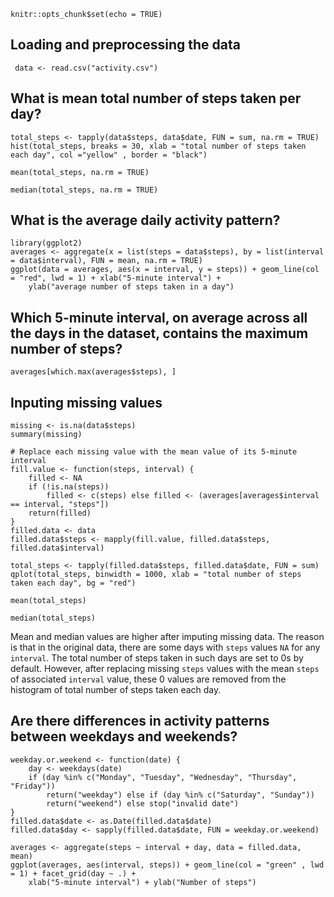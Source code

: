 

```{r setup, include=FALSE}
knitr::opts_chunk$set(echo = TRUE)
```

## Loading and preprocessing the data
```{r echo = TRUE}
 data <- read.csv("activity.csv")
```


## What is mean total number of steps taken per day?
```{r echo=TRUE, message=TRUE, include=TRUE}
total_steps <- tapply(data$steps, data$date, FUN = sum, na.rm = TRUE)
hist(total_steps, breaks = 30, xlab = "total number of steps taken each day", col ="yellow" , border = "black")
```
```{r echo=TRUE, message=TRUE, include=TRUE}
mean(total_steps, na.rm = TRUE)
```

```{r echo=TRUE, message=TRUE, include=TRUE}
median(total_steps, na.rm = TRUE)
```


## What is the average daily activity pattern?
```{r echo = TRUE}
library(ggplot2)
averages <- aggregate(x = list(steps = data$steps), by = list(interval = data$interval), FUN = mean, na.rm = TRUE)
ggplot(data = averages, aes(x = interval, y = steps)) + geom_line(col = "red", lwd = 1) + xlab("5-minute interval") + 
    ylab("average number of steps taken in a day")
```

## Which 5-minute interval, on average across all the days in the dataset, contains the maximum number of steps?

```{r echo = TRUE}
averages[which.max(averages$steps), ]
```

## Inputing missing values
```{r echo = TRUE}
missing <- is.na(data$steps)
summary(missing)
```



```{r echo = TRUE}
# Replace each missing value with the mean value of its 5-minute interval
fill.value <- function(steps, interval) {
    filled <- NA
    if (!is.na(steps)) 
        filled <- c(steps) else filled <- (averages[averages$interval == interval, "steps"])
    return(filled)
}
filled.data <- data
filled.data$steps <- mapply(fill.value, filled.data$steps, filled.data$interval)
```
```{r echo = TRUE}
total_steps <- tapply(filled.data$steps, filled.data$date, FUN = sum)
qplot(total_steps, binwidth = 1000, xlab = "total number of steps taken each day", bg = "red")
```

```{r echo = TRUE}
mean(total_steps)

```

```{r echo = TRUE}
median(total_steps)
```


Mean and median values are higher after imputing missing data. The reason is
that in the original data, there are some days with `steps` values `NA` for 
any `interval`. The total number of steps taken in such days are set to 0s by
default. However, after replacing missing `steps` values with the mean `steps`
of associated `interval` value, these 0 values are removed from the histogram
of total number of steps taken each day.

## Are there differences in activity patterns between weekdays and weekends?

```{r echo = TRUE}
weekday.or.weekend <- function(date) {
    day <- weekdays(date)
    if (day %in% c("Monday", "Tuesday", "Wednesday", "Thursday", "Friday")) 
        return("weekday") else if (day %in% c("Saturday", "Sunday")) 
        return("weekend") else stop("invalid date")
}
filled.data$date <- as.Date(filled.data$date)
filled.data$day <- sapply(filled.data$date, FUN = weekday.or.weekend)
```

```{r echo = TRUE}
averages <- aggregate(steps ~ interval + day, data = filled.data, mean)
ggplot(averages, aes(interval, steps)) + geom_line(col = "green" , lwd = 1) + facet_grid(day ~ .) + 
    xlab("5-minute interval") + ylab("Number of steps")
```
